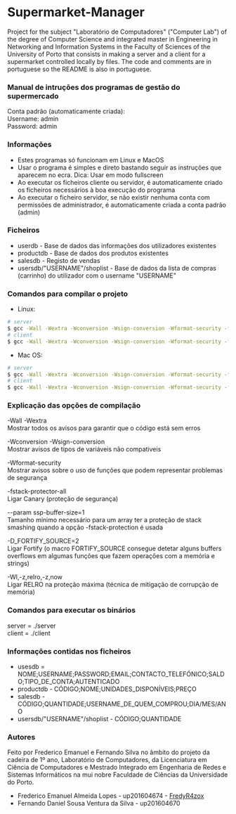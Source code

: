 # Supermarket-Manager
Project for the subject "Laboratório de Computadores" ("Computer Lab") of the degree of Computer Science and integrated master in Engineering in Networking and Information Systems in the Faculty of Sciences of the University of Porto that consists in making a server and a client for a supermarket controlled locally by files. The code and comments are in portuguese so the README is also in portuguese.


### Manual de intruções dos programas de gestão do supermercado
Conta padrão (automaticamente criada): <br />
Username: admin <br />
Password: admin <br />


### Informações
* Estes programas só funcionam em Linux e MacOS
* Usar o programa é simples e direto bastando seguir as instruções que aparecem no ecra.
Dica: Usar em modo fullscreen
* Ao executar os ficheiros cliente ou servidor, é automaticamente criado os ficheiros 
necessários à boa execução do programa
* Ao executar o ficheiro servidor, se não existir nenhuma conta com permissões de administrador, 
é automaticamente criada a conta padrão (admin)


### Ficheiros
* userdb - Base de dados das informações dos utilizadores existentes
* productdb - Base de dados dos produtos existentes
* salesdb - Registo de vendas
* usersdb/"USERNAME"/shoplist - Base de dados da lista de compras (carrinho) do utilizador com o username "USERNAME"


### Comandos para compilar o projeto
* Linux:
```bash
# server
$ gcc -Wall -Wextra -Wconversion -Wsign-conversion -Wformat-security -fstack-protector-all --param ssp-buffer-size=1 -D_FORTIFY_SOURCE=2 -Wl,-z,relro,-z,now server.c -o server_linux
# client
$ gcc -Wall -Wextra -Wconversion -Wsign-conversion -Wformat-security -fstack-protector-all --param ssp-buffer-size=1 -D_FORTIFY_SOURCE=2 -Wl,-z,relro,-z,now client.c -o client_linux
```

* Mac OS:
```bash
# server
$ gcc -Wall -Wextra -Wconversion -Wsign-conversion -Wformat-security -fstack-protector-all --param ssp-buffer-size=1 -D_FORTIFY_SOURCE=2 server.c -o server_macos <br />
# client
$ gcc -Wall -Wextra -Wconversion -Wsign-conversion -Wformat-security -fstack-protector-all --param ssp-buffer-size=1 -D_FORTIFY_SOURCE=2 client.c -o client_macos <br />
```

### Explicação das opções de compilação
-Wall -Wextra <br />
Mostrar todos os avisos para garantir que o código está sem erros

-Wconversion -Wsign-conversion <br />
Mostrar avisos de tipos de variáveis não compativeis

-Wformat-security <br />
Mostrar avisos sobre o uso de funções que podem representar problemas de segurança

-fstack-protector-all <br />
Ligar Canary (proteção de segurança)

--param ssp-buffer-size=1 <br />
Tamanho mínimo necessário para um array ter a proteção de stack smashing quando a opção -fstack-protection é usada

-D_FORTIFY_SOURCE=2 <br />
Ligar Fortify (o macro FORTIFY_SOURCE consegue detetar alguns buffers overflows em algumas funções que fazem operações com a memória e strings)

-Wl,-z,relro,-z,now <br />
Ligar RELRO na proteção máxima (técnica de mitigação de corrupção de memória)


### Comandos para executar os binários
server = ./server <br />
client = ./client <br />


### Informações contidas nos ficheiros
* usesdb = NOME;USERNAME;PASSWORD;EMAIL;CONTACTO_TELEFÓNICO;SALDO;TIPO_DE_CONTA;AUTENTICADO
* productdb - CÓDIGO;NOME;UNIDADES_DISPONÍVEIS;PREÇO
* salesdb - CÓDIGO;QUANTIDADE;USERNAME_DE_QUEM_COMPROU;DIA/MES/ANO
* usersdb/"USERNAME"/shoplist - CÓDIGO;QUANTIDADE


### Autores
Feito por Frederico Emanuel e Fernando Silva no âmbito do projeto da cadeira de 1º ano, Laboratório de Computadores, da Licenciatura em Ciência de Computadores e Mestrado Integrado em Engenharia de Redes e Sistemas Informáticos na mui nobre Faculdade de Ciências da Universidade do Porto.

* Frederico Emanuel Almeida Lopes - up201604674 - [FredyR4zox](https://github.com/FredyR4zox)
* Fernando Daniel Sousa Ventura da Silva - up201604670
